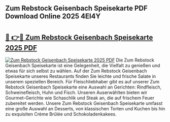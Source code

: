 ## Zum Rebstock Geisenbach Speisekarte PDF Download Online 2025 4EI4Y

# <h2><a href="http://gc6tht.nevu.top/?p=Zum+Rebstock+Geisenbach+Speisekarte">🔗 👉🔴 Zum Rebstock Geisenbach Speisekarte 2025 PDF</a></h2>

[![Zum Rebstock Geisenbach Speisekarte 2025 PDF](https://i.imgur.com/dBaPXMq.png)](http://gc6tht.nevu.top/?p=Zum+Rebstock+Geisenbach+Speisekarte)
Die Zum Rebstock Geisenbach Speisekarte ist eine Gelegenheit, die Vielfalt zu genießen und etwas für sich selbst zu wählen. Auf der Zum Rebstock Geisenbach Speisekarte unseres Restaurants finden Sie leichte und frische Salate in unserem speziellen Bereich. Für Fleischliebhaber gibt es auf unserer Zum Rebstock Geisenbach Speisekarte eine Auswahl an Gerichten: Rindfleisch, Schweinefleisch, Huhn und Fisch. Unseren Auserwählten bieten wir Gourmet-Gerichte wie Schaschlik und Steak an, die auf frischem Feuer zubereitet werden. Unsere Zum Rebstock Geisenbach Speisekarte umfasst eine große Auswahl an Desserts, von klassischen Torten und Kuchen bis hin zu exquisiten Crème Brûlée und Schokoladenkakees.
